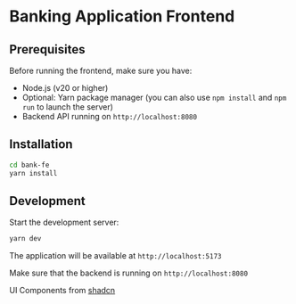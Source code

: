 # Banking Application Frontend

## Prerequisites

Before running the frontend, make sure you have:

- Node.js (v20 or higher)
- Optional: Yarn package manager (you can also use `npm install` and `npm run` to launch the server)
- Backend API running on `http://localhost:8080`

## Installation

```bash
cd bank-fe
yarn install
```

## Development

Start the development server:

```bash
yarn dev
```

The application will be available at `http://localhost:5173`

Make sure that the backend is running on `http://localhost:8080`

UI Components from [shadcn](https://ui.shadcn.com/)
